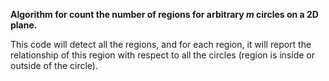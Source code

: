 **Algorithm for count the number of regions for arbitrary $m$ circles on a 2D plane.**

This code will detect all the regions, and for each region, it will report the relationship of this region with respect to all the circles (region is inside or outside of the circle).

